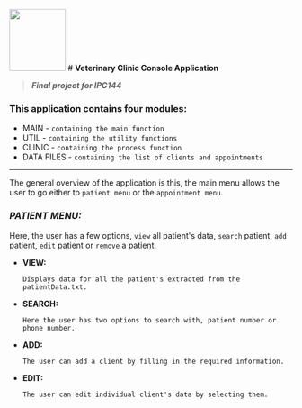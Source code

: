<img src="https://upload.wikimedia.org/wikipedia/commons/1/19/C_Logo.png" alt=" " width="100" height="110"> # **Veterinary Clinic Console Application**  
> ***Final project for IPC144***

### This application contains four modules:
  - MAIN       - `containing the main function`
  - UTIL       - `containing the utility functions`                                              
  - CLINIC     - `containing the process function`
  - DATA FILES - `containing the list of clients and appointments`
----------------------------------
The general overview of the application is this, the main menu allows the user to go either to `patient menu` or the `appointment menu`.

### ***PATIENT MENU:***
Here, the user has a few options, `view` all patient's data, `search` patient, `add` patient, `edit` patient or `remove` a patient.
  - **VIEW:**
    
        Displays data for all the patient's extracted from the patientData.txt.
  - **SEARCH:**
    
        Here the user has two options to search with, patient number or phone number.
  - **ADD:**
    
        The user can add a client by filling in the required information.
  - **EDIT:**
    
        The user can edit individual client's data by selecting them.

